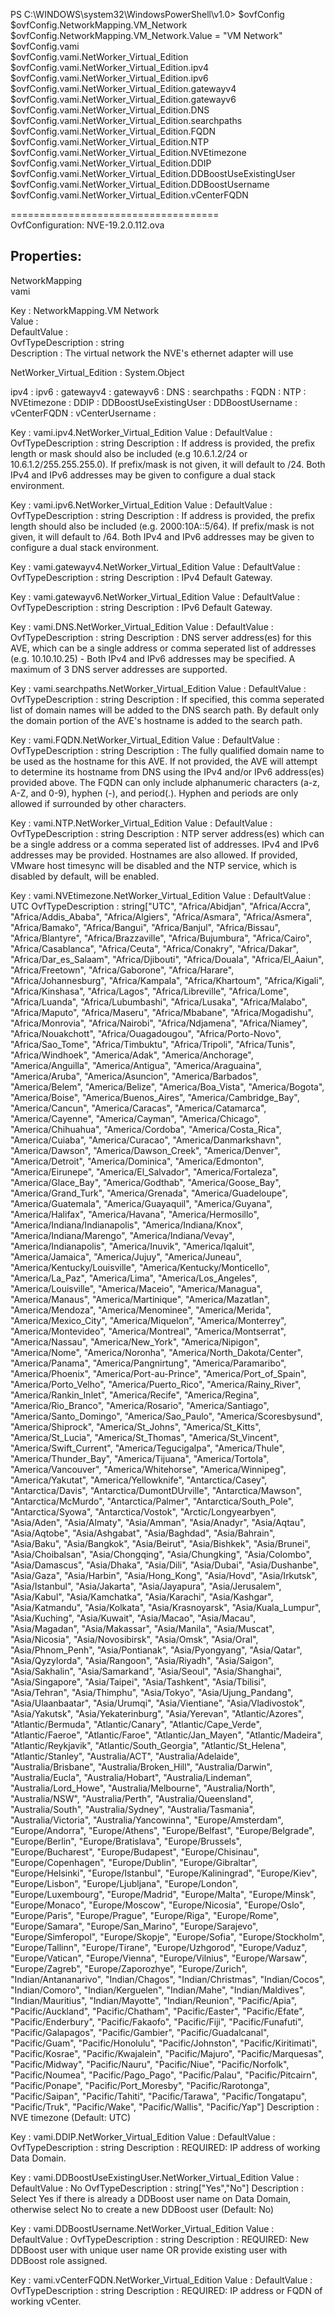 PS C:\WINDOWS\system32\WindowsPowerShell\v1.0> $ovfConfig  
$ovfConfig.NetworkMapping.VM_Network  
$ovfConfig.NetworkMapping.VM_Network.Value = "VM Network"  
$ovfConfig.vami   
$ovfConfig.vami.NetWorker_Virtual_Edition  
$ovfConfig.vami.NetWorker_Virtual_Edition.ipv4  
$ovfConfig.vami.NetWorker_Virtual_Edition.ipv6  
$ovfConfig.vami.NetWorker_Virtual_Edition.gatewayv4  
$ovfConfig.vami.NetWorker_Virtual_Edition.gatewayv6  
$ovfConfig.vami.NetWorker_Virtual_Edition.DNS  
$ovfConfig.vami.NetWorker_Virtual_Edition.searchpaths  
$ovfConfig.vami.NetWorker_Virtual_Edition.FQDN  
$ovfConfig.vami.NetWorker_Virtual_Edition.NTP  
$ovfConfig.vami.NetWorker_Virtual_Edition.NVEtimezone  
$ovfConfig.vami.NetWorker_Virtual_Edition.DDIP  
$ovfConfig.vami.NetWorker_Virtual_Edition.DDBoostUseExistingUser  
$ovfConfig.vami.NetWorker_Virtual_Edition.DDBoostUsername  
$ovfConfig.vami.NetWorker_Virtual_Edition.vCenterFQDN  

====================================  
OvfConfiguration: NVE-19.2.0.112.ova  

   Properties:  
   -----------  
   NetworkMapping  
   vami  


Key                : NetworkMapping.VM Network  
Value              :  
DefaultValue       :    
OvfTypeDescription : string  
Description        : The virtual network the NVE's ethernet adapter will use  


NetWorker_Virtual_Edition : System.Object  


ipv4                   :
ipv6                   :
gatewayv4              :
gatewayv6              :
DNS                    :
searchpaths            :
FQDN                   :
NTP                    :
NVEtimezone            :
DDIP                   :
DDBoostUseExistingUser :
DDBoostUsername        :
vCenterFQDN            :
vCenterUsername        :


Key                : vami.ipv4.NetWorker_Virtual_Edition
Value              :
DefaultValue       :
OvfTypeDescription : string
Description        : If address is provided, the prefix length or mask should also be included (e.g 10.6.1.2/24 or 10.6.1.2/255.255.255.0). If
                     prefix/mask is not given, it will default to /24. Both IPv4 and IPv6 addresses may be given to configure a dual stack environment.


Key                : vami.ipv6.NetWorker_Virtual_Edition
Value              :
DefaultValue       :
OvfTypeDescription : string
Description        : If address is provided, the prefix length should also be included (e.g. 2000:10A::5/64). If prefix/mask is not given, it will
                     default to /64. Both IPv4 and IPv6 addresses may be given to configure a dual stack environment.


Key                : vami.gatewayv4.NetWorker_Virtual_Edition
Value              :
DefaultValue       :
OvfTypeDescription : string
Description        : IPv4 Default Gateway.


Key                : vami.gatewayv6.NetWorker_Virtual_Edition
Value              :
DefaultValue       :
OvfTypeDescription : string
Description        : IPv6 Default Gateway.


Key                : vami.DNS.NetWorker_Virtual_Edition
Value              :
DefaultValue       :
OvfTypeDescription : string
Description        : DNS server address(es) for this AVE, which can be a single address or comma seperated list of addresses (e.g. 10.10.10.25) - Both
                     IPv4 and IPv6 addresses may be specified. A maximum of 3 DNS server addresses are supported.


Key                : vami.searchpaths.NetWorker_Virtual_Edition
Value              :
DefaultValue       :
OvfTypeDescription : string
Description        : If specified, this comma seperated list of domain names will be added to the DNS search path. By default only the domain portion
                     of the AVE's hostname is added to the search path.


Key                : vami.FQDN.NetWorker_Virtual_Edition
Value              :
DefaultValue       :
OvfTypeDescription : string
Description        : The fully qualified domain name to be used as the hostname for this AVE. If not provided, the AVE will attempt to determine its
                     hostname from DNS using the IPv4 and/or IPv6 address(es) provided above. The FQDN can only include alphanumeric characters (a-z,
                     A-Z, and 0-9), hyphen (-), and period(.). Hyphen and periods are only allowed if surrounded by other characters.


Key                : vami.NTP.NetWorker_Virtual_Edition
Value              :
DefaultValue       :
OvfTypeDescription : string
Description        : NTP server address(es) which can be a single address or a comma seperated list of addresses. IPv4 and IPv6 addresses may be
                     provided. Hostnames are also allowed. If provided, VMware host timesync will be disabled and the NTP service, which is disabled
                     by default, will be enabled.


Key                : vami.NVEtimezone.NetWorker_Virtual_Edition
Value              :
DefaultValue       : UTC
OvfTypeDescription : string["UTC",         "Africa/Abidjan", "Africa/Accra", "Africa/Addis_Ababa", "Africa/Algiers", "Africa/Asmara", "Africa/Asmera",
                     "Africa/Bamako",          "Africa/Bangui", "Africa/Banjul", "Africa/Bissau", "Africa/Blantyre", "Africa/Brazzaville",
                     "Africa/Bujumbura", "Africa/Cairo",          "Africa/Casablanca", "Africa/Ceuta", "Africa/Conakry", "Africa/Dakar",
                     "Africa/Dar_es_Salaam", "Africa/Djibouti", "Africa/Douala",          "Africa/El_Aaiun", "Africa/Freetown", "Africa/Gaborone",
                     "Africa/Harare", "Africa/Johannesburg", "Africa/Kampala", "Africa/Khartoum",          "Africa/Kigali", "Africa/Kinshasa",
                     "Africa/Lagos", "Africa/Libreville", "Africa/Lome", "Africa/Luanda", "Africa/Lubumbashi", "Africa/Lusaka",
                     "Africa/Malabo", "Africa/Maputo", "Africa/Maseru", "Africa/Mbabane", "Africa/Mogadishu", "Africa/Monrovia", "Africa/Nairobi",
                     "Africa/Ndjamena",          "Africa/Niamey", "Africa/Nouakchott", "Africa/Ouagadougou", "Africa/Porto-Novo", "Africa/Sao_Tome",
                     "Africa/Timbuktu", "Africa/Tripoli",          "Africa/Tunis", "Africa/Windhoek", "America/Adak", "America/Anchorage",
                     "America/Anguilla", "America/Antigua", "America/Araguaina",          "America/Aruba", "America/Asuncion", "America/Barbados",
                     "America/Belem", "America/Belize", "America/Boa_Vista", "America/Bogota",          "America/Boise", "America/Buenos_Aires",
                     "America/Cambridge_Bay", "America/Cancun", "America/Caracas", "America/Catamarca", "America/Cayenne",          "America/Cayman",
                     "America/Chicago", "America/Chihuahua", "America/Cordoba", "America/Costa_Rica", "America/Cuiaba", "America/Curacao",
                     "America/Danmarkshavn", "America/Dawson", "America/Dawson_Creek", "America/Denver", "America/Detroit", "America/Dominica",
                     "America/Edmonton",          "America/Eirunepe", "America/El_Salvador", "America/Fortaleza", "America/Glace_Bay",
                     "America/Godthab", "America/Goose_Bay", "America/Grand_Turk",          "America/Grenada", "America/Guadeloupe",
                     "America/Guatemala", "America/Guayaquil", "America/Guyana", "America/Halifax", "America/Havana",          "America/Hermosillo",
                     "America/Indiana/Indianapolis", "America/Indiana/Knox", "America/Indiana/Marengo", "America/Indiana/Vevay",
                     "America/Indianapolis", "America/Inuvik", "America/Iqaluit", "America/Jamaica", "America/Jujuy", "America/Juneau",
                     "America/Kentucky/Louisville",          "America/Kentucky/Monticello", "America/La_Paz", "America/Lima", "America/Los_Angeles",
                     "America/Louisville", "America/Maceio", "America/Managua",          "America/Manaus", "America/Martinique", "America/Mazatlan",
                     "America/Mendoza", "America/Menominee", "America/Merida", "America/Mexico_City",          "America/Miquelon",
                     "America/Monterrey", "America/Montevideo", "America/Montreal", "America/Montserrat", "America/Nassau", "America/New_York",
                       "America/Nipigon", "America/Nome", "America/Noronha", "America/North_Dakota/Center", "America/Panama", "America/Pangnirtung",
                            "America/Paramaribo", "America/Phoenix", "America/Port-au-Prince", "America/Port_of_Spain", "America/Porto_Velho",
                     "America/Puerto_Rico",          "America/Rainy_River", "America/Rankin_Inlet", "America/Recife", "America/Regina",
                     "America/Rio_Branco", "America/Rosario", "America/Santiago",          "America/Santo_Domingo", "America/Sao_Paulo",
                     "America/Scoresbysund", "America/Shiprock", "America/St_Johns", "America/St_Kitts",          "America/St_Lucia",
                     "America/St_Thomas", "America/St_Vincent", "America/Swift_Current", "America/Tegucigalpa", "America/Thule",
                     "America/Thunder_Bay", "America/Tijuana", "America/Tortola", "America/Vancouver", "America/Whitehorse", "America/Winnipeg",
                     "America/Yakutat",          "America/Yellowknife", "Antarctica/Casey", "Antarctica/Davis", "Antarctica/DumontDUrville",
                     "Antarctica/Mawson", "Antarctica/McMurdo",          "Antarctica/Palmer", "Antarctica/South_Pole", "Antarctica/Syowa",
                     "Antarctica/Vostok", "Arctic/Longyearbyen", "Asia/Aden", "Asia/Almaty",          "Asia/Amman", "Asia/Anadyr", "Asia/Aqtau",
                     "Asia/Aqtobe", "Asia/Ashgabat", "Asia/Baghdad", "Asia/Bahrain", "Asia/Baku", "Asia/Bangkok",          "Asia/Beirut",
                     "Asia/Bishkek", "Asia/Brunei", "Asia/Choibalsan", "Asia/Chongqing", "Asia/Chungking", "Asia/Colombo", "Asia/Damascus",
                     "Asia/Dhaka", "Asia/Dili", "Asia/Dubai", "Asia/Dushanbe", "Asia/Gaza", "Asia/Harbin", "Asia/Hong_Kong", "Asia/Hovd",
                     "Asia/Irkutsk",          "Asia/Istanbul", "Asia/Jakarta", "Asia/Jayapura", "Asia/Jerusalem", "Asia/Kabul", "Asia/Kamchatka",
                     "Asia/Karachi", "Asia/Kashgar",          "Asia/Katmandu", "Asia/Kolkata", "Asia/Krasnoyarsk", "Asia/Kuala_Lumpur",
                     "Asia/Kuching", "Asia/Kuwait", "Asia/Macao", "Asia/Macau",          "Asia/Magadan", "Asia/Makassar", "Asia/Manila",
                     "Asia/Muscat", "Asia/Nicosia", "Asia/Novosibirsk", "Asia/Omsk", "Asia/Oral", "Asia/Phnom_Penh",          "Asia/Pontianak",
                     "Asia/Pyongyang", "Asia/Qatar", "Asia/Qyzylorda", "Asia/Rangoon", "Asia/Riyadh", "Asia/Saigon", "Asia/Sakhalin",
                     "Asia/Samarkand", "Asia/Seoul", "Asia/Shanghai", "Asia/Singapore", "Asia/Taipei", "Asia/Tashkent", "Asia/Tbilisi", "Asia/Tehran",
                     "Asia/Thimphu",          "Asia/Tokyo", "Asia/Ujung_Pandang", "Asia/Ulaanbaatar", "Asia/Urumqi", "Asia/Vientiane",
                     "Asia/Vladivostok", "Asia/Yakutsk",          "Asia/Yekaterinburg", "Asia/Yerevan", "Atlantic/Azores", "Atlantic/Bermuda",
                     "Atlantic/Canary", "Atlantic/Cape_Verde", "Atlantic/Faeroe",          "Atlantic/Faroe", "Atlantic/Jan_Mayen", "Atlantic/Madeira",
                     "Atlantic/Reykjavik", "Atlantic/South_Georgia", "Atlantic/St_Helena", "Atlantic/Stanley",          "Australia/ACT",
                     "Australia/Adelaide", "Australia/Brisbane", "Australia/Broken_Hill", "Australia/Darwin", "Australia/Eucla", "Australia/Hobart",
                            "Australia/Lindeman", "Australia/Lord_Howe", "Australia/Melbourne", "Australia/North", "Australia/NSW", "Australia/Perth",
                     "Australia/Queensland",          "Australia/South", "Australia/Sydney", "Australia/Tasmania", "Australia/Victoria",
                     "Australia/Yancowinna", "Europe/Amsterdam", "Europe/Andorra",          "Europe/Athens", "Europe/Belfast", "Europe/Belgrade",
                     "Europe/Berlin", "Europe/Bratislava", "Europe/Brussels", "Europe/Bucharest", "Europe/Budapest",          "Europe/Chisinau",
                     "Europe/Copenhagen", "Europe/Dublin", "Europe/Gibraltar", "Europe/Helsinki", "Europe/Istanbul", "Europe/Kaliningrad",
                     "Europe/Kiev",          "Europe/Lisbon", "Europe/Ljubljana", "Europe/London", "Europe/Luxembourg", "Europe/Madrid",
                     "Europe/Malta", "Europe/Minsk", "Europe/Monaco",          "Europe/Moscow", "Europe/Nicosia", "Europe/Oslo", "Europe/Paris",
                     "Europe/Prague", "Europe/Riga", "Europe/Rome", "Europe/Samara", "Europe/San_Marino",          "Europe/Sarajevo",
                     "Europe/Simferopol", "Europe/Skopje", "Europe/Sofia", "Europe/Stockholm", "Europe/Tallinn", "Europe/Tirane", "Europe/Uzhgorod",
                            "Europe/Vaduz", "Europe/Vatican", "Europe/Vienna", "Europe/Vilnius", "Europe/Warsaw", "Europe/Zagreb",
                     "Europe/Zaporozhye", "Europe/Zurich",          "Indian/Antananarivo", "Indian/Chagos", "Indian/Christmas", "Indian/Cocos",
                     "Indian/Comoro", "Indian/Kerguelen", "Indian/Mahe", "Indian/Maldives",          "Indian/Mauritius", "Indian/Mayotte",
                     "Indian/Reunion", "Pacific/Apia", "Pacific/Auckland", "Pacific/Chatham", "Pacific/Easter", "Pacific/Efate",
                     "Pacific/Enderbury", "Pacific/Fakaofo", "Pacific/Fiji", "Pacific/Funafuti", "Pacific/Galapagos", "Pacific/Gambier",
                     "Pacific/Guadalcanal", "Pacific/Guam",          "Pacific/Honolulu", "Pacific/Johnston", "Pacific/Kiritimati", "Pacific/Kosrae",
                     "Pacific/Kwajalein", "Pacific/Majuro", "Pacific/Marquesas", "Pacific/Midway",          "Pacific/Nauru", "Pacific/Niue",
                     "Pacific/Norfolk", "Pacific/Noumea", "Pacific/Pago_Pago", "Pacific/Palau", "Pacific/Pitcairn", "Pacific/Ponape",
                     "Pacific/Port_Moresby", "Pacific/Rarotonga", "Pacific/Saipan", "Pacific/Tahiti", "Pacific/Tarawa", "Pacific/Tongatapu",
                     "Pacific/Truk",          "Pacific/Wake", "Pacific/Wallis",      "Pacific/Yap"]
Description        : NVE timezone (Default: UTC)


Key                : vami.DDIP.NetWorker_Virtual_Edition
Value              :
DefaultValue       :
OvfTypeDescription : string
Description        : REQUIRED: IP address of working Data Domain.


Key                : vami.DDBoostUseExistingUser.NetWorker_Virtual_Edition
Value              :
DefaultValue       : No
OvfTypeDescription : string["Yes","No"]
Description        : Select Yes if there is already a DDBoost user name on Data Domain, otherwise select No to create a new DDBoost user (Default: No)


Key                : vami.DDBoostUsername.NetWorker_Virtual_Edition
Value              :
DefaultValue       :
OvfTypeDescription : string
Description        : REQUIRED: New DDBoost user with unique user name OR provide existing user with DDBoost role assigned.


Key                : vami.vCenterFQDN.NetWorker_Virtual_Edition
Value              :
DefaultValue       :
OvfTypeDescription : string
Description        : REQUIRED: IP address or FQDN of working vCenter.
